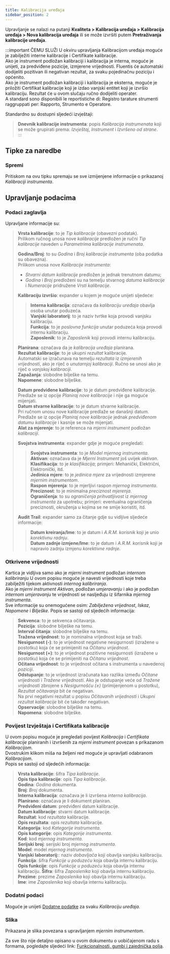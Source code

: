 ```yaml
---
title: Kalibracija uređaja
sidebar_position: 2
---
```


Upravljanje se nalazi na putanji **Kvaliteta > Kalibracija uređaja > Kalibracija uređaja > Nova kalibracija uređaja** ili se može izvršiti putem **Pretraživanja kalibracije uređaja**.   


:::important ČEMU SLUŽI
U okviru upravljanja Kalibracijom uređaja moguće je zabilježiti interne kalibracije i Certifikate kalibracije.   
Ako je instrument podložan kalibraciji i kalibracija je interna, moguće je unijeti, za predviđene pozicije, izmjerene vrijednosti. Fluentis će automatski dodijeliti pozitivan ili negativan rezultat, za svaku pojedinačnu poziciju i općenito.   
Ako je instrument podložan kalibraciji i kalibracija je eksterna, moguće je priložiti Certifikat kalibracije koji je izdao vanjski entitet koji je izvršio kalibraciju. Rezultat će u ovom slučaju ručno dodijeliti operater.   
A standard sono disponibili le reportistiche di: Registro tarature strumenti raggruppati per: Rapporto, Strumento e Operatore.   

Standardno su dostupni sljedeći izvještaji:   
> **Dnevnik kalibracije instrumenta**: popis *Kalibracija instrumenata* koji se može grupirati prema: *Izvještaj*, *Instrument* i *Izvršeno od strane*.   
:::


## Tipke za naredbe


### Spremi

Pritiskom na ovu tipku spremaju se sve izmijenjene informacije o prikazanoj *Kalibraciji instrumenta*.   


## Upravljanje podacima


### Podaci zaglavlja

Upravljane informacije su:   
> **Vrsta kalibracije**: to je *Tip kalibracije* (obavezni podatak).   
> Prilikom ručnog unosa nove *kalibracije* predložen je ručni *Tip kalibracije* naveden u *Parametrima kalibracije instrumenata*.   
>
> **Godina/Broj**: to su *Godina* i *Broj kalibracije instrumenta* (oba podatka su obavezna).   
>  Prilikom unosa nove *Kalibracije instrumenta*:   
> - *Stvarni datum kalibracije* predložen je jednak trenutnom datumu;   
> - *Godina* i *Broj* predloženi su na temelju stvarnog *datuma kalibracije* i *Numeracije* pridružene *Vrsti kalibracije*.   
>
> **Kalibraciju izvršio**: expander u kojem je moguće unijeti sljedeće:   
>
>> **Interna kalibracija**: označava da *kalibraciju uređaja* obavlja osoba unutar poduzeća.   
>> **Vanjski laboratorij**: to je naziv tvrtke koja provodi vanjsku kalibraciju.   
>> **Funkcija**: to je *poslovna funkcija* unutar poduzeća koja provodi internu kalibraciju.   
>> **Zaposlenik**: to je *Zaposlenik* koji provodi internu kalibraciju.   
>
> **Planirana**: označava da je *kalibracija uređaja* planirana.   
> **Rezultat kalibracije**: to je ukupni *rezultat* kalibracije.   
> Automatski se izračunava na temelju *rezultata* iz *izmjerenih vrijednosti*, ako je riječ o *unutarnjoj kalibraciji*.
> Ručno se unosi ako je riječ o *vanjskoj kalibraciji*.   
> **Zapažanja**: slobodne bilješke na temu.   
> **Napomene**: slobodne bilješke.   
>
> **Datum predviđene kalibracije**: to je datum predviđene kalibracije.   
> Predlaže se iz opcije *Planiraj nove kalibracije* i nije ga moguće mijenjati.   
> **Datum stvarne kalibracije**: to je datum stvarne kalibracije.   
> Pri ručnom unosu nove kalibracije predlaže se današnji datum.
> Predlaže se iz opcije *Planiraj nove kalibracije* jednak *predviđenom datumu kalibracije* i kasnije se može mijenjati.   
> **Alat za mjerenje**: to je referenca na *mjerni instrument* podložan *kalibraciji*.   
>
> **Svojstva instrumenta**: expander gdje je moguće pregledati:   
>
>> **Svojstva instrumenta**: to je *Model mjernog instrumenta*.   
>> **Aktivan**: označava da je *Mjerni Instrument* još uvijek *aktivan*.   
>> **Klasifikacija**: to je *klasifikacija*; primjeri: Mehanički, Električni, Elektronički, itd.   
>> **Jedinica mjere**: to je *jedinica mjere* za vrijednosti izmjerene *mjernim instrumentom*.   
>> **Raspon mjerenja**: to je mjerljivi raspon *mjernog instrumenta*.   
>> **Preciznost**: to je minimalna *preciznost mjerenja*.   
>> **Ograničenja**: to su *ograničenja prihvatljivost* iz *mjernog instrumenta* za upotrebu; primjeri: eventualna ograničenja preciznosti, okruženja u kojima se ne smije koristiti, itd.
>
> **Audit Trail**: expander samo za čitanje gdje su vidljive sljedeće informacije:   
>
>> **Datum kreiranja/Ime**: to je datum i *A.R.M. korisnik* koji je unio *korektivnu radnju*.   
>> **Datum zadnje izmjene/Ime**: to je datum i *A.R.M. korisnik* koji je napravio zadnju izmjenu *korektivne radnje*.   


### Otkrivene vrijednosti
Kartica je vidljiva samo ako je *mjerni instrument* podložan *internom kalibriranju*
U ovom popisu moguće je navesti vrijednosti koje treba zabilježiti tijekom aktivnosti *internog kalibriranja*.  
Ako je *mjerni instrument Aktivan*, podložan *umjeravanju* i ako je podložan *internom umjeravanju* te vrijednosti se nasljeđuju iz šifarnika *mjernog instrumenta*.   
Sve informacije su onemogućene osim: *Zabilježena vrijednost*, *Iskaz*, *Napomene* i *Bilješke*.
Popis se sastoji od sljedećih informacija:   
> **Sekvenca**: to je sekvenca očitavanja.  
> **Pozicija**: slobodne bilješke na temu.   
> **Interval čitanja**: slobodne bilješke na temu.   
> **Tražena vrijednost**: to je nominalna vrijednost koja se traži.   
> **Nesigurnost (-)**: to je vrijednost negativne nesigurnosti (izražene u postotku) koja će se primijeniti na *Očitanu vrijednost*.   
> **Nesigurnost (+)**: to je vrijednost pozitivne nesigurnosti (izražene u postotku) koja će se primijeniti na *Očitanu vrijednost*.   
> **Očitana vrijednost**: to je vrijednost očitana s instrumenta u navedenoj *poziciji*.    
> **Odstupanje**: to je vrijednost izračunata kao razlika između *Očitane vrijednosti* i *Tražene vrijednosti*.
Ako je odstupanje veće od *Tražene vrijednosti* zbrojene s *Nesigurnošću (±)* (primijenjenom u postotku), *Rezultat očitavanja* bit će negativan.   
Na prvi negativni rezultat u popisu *Očitavanih vrijednosti* i *Ukupni rezultat kalibracije* bit će također negativan.   
> **Opservacije**: slobodne bilješke na temu.   
> **Napomena**: slobodne bilješke.   


### Povijest Izvještaja i Certifikata kalibracije 
U ovom popisu moguće je pregledati povijest *Kalibracija* i *Certifikata kalibracije* planiranih i izvršenih za *mjerni instrument* povezan s prikazanom *Kalibracijom*.  
Dvostrukim klikom miša na željeni red moguće je upravljati odabranom *Kalibracijom*.   
Popis se sastoji od sljedećih informacija:   
> **Vrsta kalibracije**: šifra *Tipa kalibracije*.   
> **Opis tipa kalibracije**: opis *Tipa kalibracije*.   
> **Godina**: *Godina* dokumenta.   
> **Broj**: *Broj* dokumenta.   
> **Interna kalibracija**: označava je li izvršena *interna kalibracija*.   
> **Planirano**: označava je li dokument planiran.   
> **Predviđeni datum**: predviđeni datum kalibracije.   
> **Datum kalibracije**: stvarni datum kalibracije.   
> **Rezultat**: kod *rezultata* kalibracije.   
> **Opis rezultata**: opis *rezultata* kalibracije.   
> **Kategorija**: kod *Kategorije instrumenta*.   
> **Opis kategorije**: opis *Kategorije instrumenta*.   
> **Kod**: kod *mjernog instrumenta*.   
> **Serijski broj**: serijski broj *mjernog instrumenta*.   
> **Model**: model *mjernog instrumenta*.   
> **Vanjski laboratorij:**: naziv *dobavljača* koji obavlja vanjsku kalibraciju.   
> **Funkcija**: šifra *Funkcije u poduzeću* koja obavlja internu kalibraciju.    
> **Opis funkcije**: opis *Funkcije u poduzeću* koja obavlja internu kalibraciju.
> **Šifra**: šifra *Zaposlenika* koji obavlja internu kalibraciju.    
> **Prezime**: prezime *Zaposlenika* koji obavlja internu kalibraciju.   
> **Ime**: ime *Zaposlenika* koji obavlja internu kalibraciju.   


### Dodatni podaci
Moguće je unijeti [Dodatne podatke](/docs/configurations/utility/extra-data/extradata/new-extradata) za svaku *Kalibraciju uređaja*.   


### Slika
Prikazana je slika povezana s upravljanjem *mjernim instrumentom*.   


Za sve što nije detaljno opisano u ovom dokumentu o uobičajenom radu s formama, pogledajte sljedeći link: [Funkcionalnosti, gumbi i zajednička polja](/docs/guide/common).   